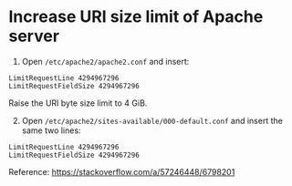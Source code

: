 # Increase URI size limit of Apache server

1. Open `/etc/apache2/apache2.conf` and insert:

```
LimitRequestLine 4294967296
LimitRequestFieldSize 4294967296
```

Raise the URI byte size limit to 4 GiB.

2. Open `/etc/apache2/sites-available/000-default.conf` and insert the same two lines:

```
LimitRequestLine 4294967296
LimitRequestFieldSize 4294967296
```

Reference: https://stackoverflow.com/a/57246448/6798201
